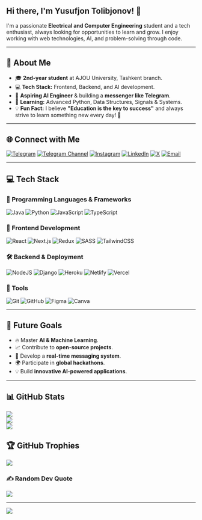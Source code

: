 ## Hi there, I'm Yusufjon Tolibjonov! 👋

I'm a passionate **Electrical and Computer Engineering** student and a tech enthusiast, always looking for opportunities to learn and grow. I enjoy working with web technologies, AI, and problem-solving through code.

---

## 🌟 About Me
- 🎓 **2nd-year student** at AJOU University, Tashkent branch.
- 💻 **Tech Stack:** Frontend, Backend, and AI development.
- 🚀 **Aspiring AI Engineer** & building a **messenger like Telegram**.
- 📖 **Learning:** Advanced Python, Data Structures, Signals & Systems.
- 💡 **Fun Fact:** I believe **"Education is the key to success"** and always strive to learn something new every day! 🚀

---

## 🌐 Connect with Me
[![Telegram](https://img.shields.io/badge/Telegram-2CA5E0?logo=telegram&logoColor=white)](https://t.me/Tol1bjonov) [![Telegram Channel](https://img.shields.io/badge/Telegram%20Channel-%232CA5E0.svg?logo=telegram&logoColor=white)](https://t.me/Tol7bjonov) [![Instagram](https://img.shields.io/badge/Instagram-%23E4405F.svg?logo=Instagram&logoColor=white)](https://instagram.com/yusufjon.tolibjonov) [![LinkedIn](https://img.shields.io/badge/LinkedIn-%230077B5.svg?logo=linkedin&logoColor=white)](https://linkedin.com/in/yusufjon-tolibjonov) [![X](https://img.shields.io/badge/X-black.svg?logo=X&logoColor=white)](https://x.com/yusufjon.tolibjonov) [![Email](https://img.shields.io/badge/Email-D14836?logo=gmail&logoColor=white)](mailto:yusufjontolibjonov3@gmail.com)

---

## 💻 Tech Stack
### 🚀 Programming Languages & Frameworks
![Java](https://img.shields.io/badge/java-%23ED8B00.svg?style=for-the-badge&logo=openjdk&logoColor=white) ![Python](https://img.shields.io/badge/python-3670A0?style=for-the-badge&logo=python&logoColor=ffdd54) ![JavaScript](https://img.shields.io/badge/javascript-%23323330.svg?style=for-the-badge&logo=javascript&logoColor=%23F7DF1E) ![TypeScript](https://img.shields.io/badge/typescript-%23007ACC.svg?style=for-the-badge&logo=typescript&logoColor=white)

### 🎨 Frontend Development
![React](https://img.shields.io/badge/react-%2320232a.svg?style=for-the-badge&logo=react&logoColor=%2361DAFB) ![Next.js](https://img.shields.io/badge/Next-black?style=for-the-badge&logo=next.js&logoColor=white) ![Redux](https://img.shields.io/badge/redux-%23593d88.svg?style=for-the-badge&logo=redux&logoColor=white) ![SASS](https://img.shields.io/badge/SASS-hotpink.svg?style=for-the-badge&logo=SASS&logoColor=white) ![TailwindCSS](https://img.shields.io/badge/tailwindcss-%2338B2AC.svg?style=for-the-badge&logo=tailwind-css&logoColor=white)

### 🛠 Backend & Deployment
![NodeJS](https://img.shields.io/badge/node.js-6DA55F?style=for-the-badge&logo=node.js&logoColor=white) ![Django](https://img.shields.io/badge/django-%23092E20.svg?style=for-the-badge&logo=django&logoColor=white) ![Heroku](https://img.shields.io/badge/heroku-%23430098.svg?style=for-the-badge&logo=heroku&logoColor=white) ![Netlify](https://img.shields.io/badge/netlify-%23000000.svg?style=for-the-badge&logo=netlify&logoColor=#00C7B7) ![Vercel](https://img.shields.io/badge/vercel-%23000000.svg?style=for-the-badge&logo=vercel&logoColor=white)

### 📌 Tools
![Git](https://img.shields.io/badge/git-%23F05033.svg?style=for-the-badge&logo=git&logoColor=white) ![GitHub](https://img.shields.io/badge/github-%23121011.svg?style=for-the-badge&logo=github&logoColor=white) ![Figma](https://img.shields.io/badge/figma-%23F24E1E.svg?style=for-the-badge&logo=figma&logoColor=white) ![Canva](https://img.shields.io/badge/Canva-%2300C4CC.svg?style=for-the-badge&logo=Canva&logoColor=white)

---

## 🎯 Future Goals
- 🔥 Master **AI & Machine Learning**.
- 📈 Contribute to **open-source projects**.
- 📡 Develop a **real-time messaging system**.
- 🌍 Participate in **global hackathons**.
- 💡 Build **innovative AI-powered applications**.

---

## 📊 GitHub Stats
![](https://github-readme-stats.vercel.app/api?username=Tol1bjonov&theme=dark&hide_border=false&include_all_commits=false&count_private=false)<br/>
![](https://github-readme-streak-stats.herokuapp.com/?user=Tol1bjonov&theme=dark&hide_border=false)<br/>
![](https://github-readme-stats.vercel.app/api/top-langs/?username=Tol1bjonov&theme=dark&hide_border=false&include_all_commits=false&count_private=false&layout=compact)

## 🏆 GitHub Trophies
![](https://github-profile-trophy.vercel.app/?username=Tol1bjonov&theme=radical&no-frame=false&no-bg=true&margin-w=4)

### ✍️ Random Dev Quote
![](https://quotes-github-readme.vercel.app/api?type=horizontal&theme=radical)

---

[![](https://visitcount.itsvg.in/api?id=Tol1bjonov&icon=0&color=0)](https://visitcount.itsvg.in)

<!-- Proudly created with GPRM ( https://gprm.itsvg.in ) -->
